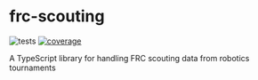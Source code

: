 # frc-scouting
![tests](https://github.com/TheAnnalyst/frc-scouting/workflows/tests/badge.svg) [![coverage](https://codecov.io/gh/TheAnnalyst/frc-scouting/branch/main/graph/badge.svg?token=AL02Q8BYwp)](https://codecov.io/gh/TheAnnalyst/frc-scouting)

A TypeScript library for handling FRC scouting data from robotics tournaments
